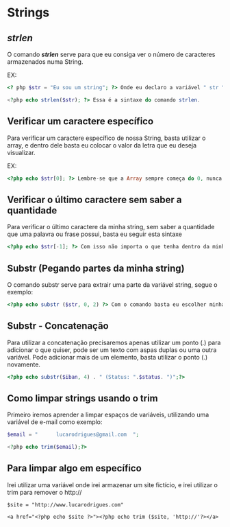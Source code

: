 # **Strings**

## ***strlen***

O comando ***strlen*** serve para que eu consiga ver o número de caracteres armazenados numa String.

EX: 

```php
<? php $str = "Eu sou um string"; ?> Onde eu declaro a variável " str "

<?php echo strlen($str); ?> Essa é a sintaxe do comando strlen.
```



## **Verificar  um caractere específico**

Para verificar um caractere específico de nossa String, basta utilizar o array, e dentro dele basta eu colocar o valor da letra que eu deseja visualizar.

EX:

```php
<?php echo $str[0]; ?> Lembre-se que a Array sempre começa do 0, nunca do 1!
```

## Verificar o último caractere sem saber a quantidade

Para verificar o último caractere da minha string, sem saber a quantidade que uma palavra ou frase possui, basta eu seguir esta sintaxe

```php
<?php echo $str[-1]; ?> Com isso não importa o que tenha dentro da minha string, irá sempre pegar o último caractere.
```

## Substr (Pegando partes da minha string)

O comando substr serve para extrair uma parte da variável string, segue o exemplo:

```php
<?php echo substr ($str, 0, 2) ?> Com o comando basta eu escolher minha variável e a posição que eu quero começar a pegar os caracteres, e a quantidade de caracteres que eu desejo pegar.
```

## Substr - Concatenação

Para utilizar a concatenação precisaremos apenas utilizar um ponto (.) para adicionar o que quiser, pode ser um texto com aspas duplas ou uma outra variável. Pode adicionar mais de um elemento, basta utilizar o ponto (.) novamente.

```php
<?php echo substr($iban, 4) . " (Status: ".$status. ")";?>
```

## Como limpar strings usando o trim

Primeiro iremos aprender a limpar espaços de variáveis, utilizando uma variável de e-mail como exemplo:

```php
$email = "      lucarodrigues@gmail.com  ";

<?php echo trim($email);?>
```

## Para limpar algo em específico

Irei utilizar uma variável onde irei armazenar um site fictício, e irei utilizar o trim para remover o http://

```php+HTML
$site = "http://www.lucarodrigues.com"

<a href="<?php echo $site ?>"><?php echo trim ($site, 'http://'?></a>
```

